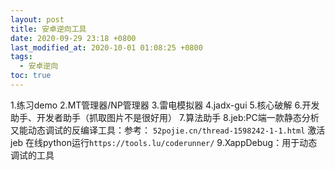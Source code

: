 ```yaml
---
layout: post
title: 安卓逆向工具
date: 2020-09-29 23:18 +0800
last_modified_at: 2020-10-01 01:08:25 +0800
tags:
  - 安卓逆向
toc: true
---
```


1.练习demo
2.MT管理器/NP管理器
3.雷电模拟器
4.jadx-gui
5.核心破解
6.开发助手、开发者助手（抓取图片不是很好用）
7.算法助手
8.jeb:PC端一款静态分析又能动态调试的反编译工具：参考： `52pojie.cn/thread-1598242-1-1.html`
激活jeb 在线python运行`https://tools.lu/coderunner/`
9.XappDebug：用于动态调试的工具